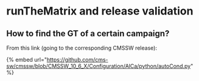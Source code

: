 # runTheMatrix and release validation

## How to find the GT of a certain campaign?

From this link (going to the corresponding CMSSW release):

{% embed url="https://github.com/cms-sw/cmssw/blob/CMSSW_10_6_X/Configuration/AlCa/python/autoCond.py" %}



